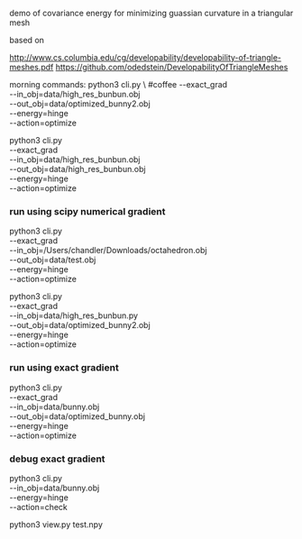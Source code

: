 demo of covariance energy for minimizing guassian curvature in a triangular mesh

based on

http://www.cs.columbia.edu/cg/developability/developability-of-triangle-meshes.pdf
https://github.com/odedstein/DevelopabilityOfTriangleMeshes


morning commands:
python3 cli.py \ #coffee
        --exact_grad \
    --in_obj=data/high_res_bunbun.obj \
    --out_obj=data/optimized_bunny2.obj \
    --energy=hinge \
    --action=optimize

python3 cli.py \
        --exact_grad \
    --in_obj=data/high_res_bunbun.obj \
    --out_obj=data/high_res_bunbun.obj \
    --energy=hinge \
    --action=optimize

### run using scipy numerical gradient
python3 cli.py \
 	--exact_grad \
    --in_obj=/Users/chandler/Downloads/octahedron.obj \
    --out_obj=data/test.obj \
    --energy=hinge \
    --action=optimize

python3 cli.py \
	--exact_grad \
    --in_obj=data/high_res_bunbun.py \
    --out_obj=data/optimized_bunny2.obj \
    --energy=hinge \
    --action=optimize

### run using exact gradient
python3 cli.py \
	--exact_grad \
    --in_obj=data/bunny.obj \
    --out_obj=data/optimized_bunny.obj \
    --energy=hinge \
    --action=optimize

### debug exact gradient
python3 cli.py \
	--in_obj=data/bunny.obj \
	--energy=hinge \
	--action=check

python3 view.py test.npy